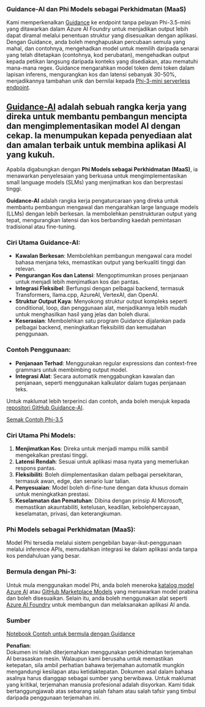 ### Guidance-AI dan Phi Models sebagai Perkhidmatan (MaaS)
Kami memperkenalkan [Guidance](https://github.com/guidance-ai/guidance) ke endpoint tanpa pelayan Phi-3.5-mini yang ditawarkan dalam Azure AI Foundry untuk menjadikan output lebih dapat diramal melalui penentuan struktur yang disesuaikan dengan aplikasi. Dengan Guidance, anda boleh menghapuskan percubaan semula yang mahal, dan contohnya, mengehadkan model untuk memilih daripada senarai yang telah ditetapkan (contohnya, kod perubatan), mengehadkan output kepada petikan langsung daripada konteks yang disediakan, atau mematuhi mana-mana regex. Guidance mengarahkan model token demi token dalam lapisan inferens, mengurangkan kos dan latensi sebanyak 30-50%, menjadikannya tambahan unik dan bernilai kepada [Phi-3-mini serverless endpoint](https://aka.ms/try-phi3.5mini).

## [**Guidance-AI**](https://github.com/guidance-ai/guidance) adalah sebuah rangka kerja yang direka untuk membantu pembangun mencipta dan mengimplementasikan model AI dengan cekap. Ia menumpukan kepada penyediaan alat dan amalan terbaik untuk membina aplikasi AI yang kukuh.

Apabila digabungkan dengan **Phi Models sebagai Perkhidmatan (MaaS)**, ia menawarkan penyelesaian yang berkuasa untuk mengimplementasikan small language models (SLMs) yang menjimatkan kos dan berprestasi tinggi.

**Guidance-AI** adalah rangka kerja pengaturcaraan yang direka untuk membantu pembangun mengawal dan mengarahkan large language models (LLMs) dengan lebih berkesan. Ia membolehkan penstrukturan output yang tepat, mengurangkan latensi dan kos berbanding kaedah pemintasan tradisional atau fine-tuning.

### Ciri Utama Guidance-AI:
- **Kawalan Berkesan**: Membolehkan pembangun mengawal cara model bahasa menjana teks, memastikan output yang berkualiti tinggi dan relevan.
- **Pengurangan Kos dan Latensi**: Mengoptimumkan proses penjanaan untuk menjadi lebih menjimatkan kos dan pantas.
- **Integrasi Fleksibel**: Berfungsi dengan pelbagai backend, termasuk Transformers, llama.cpp, AzureAI, VertexAI, dan OpenAI.
- **Struktur Output Kaya**: Menyokong struktur output kompleks seperti conditional, loop, dan penggunaan alat, menjadikannya lebih mudah untuk menghasilkan hasil yang jelas dan boleh diurai.
- **Keserasian**: Membolehkan satu program Guidance dijalankan pada pelbagai backend, meningkatkan fleksibiliti dan kemudahan penggunaan.

### Contoh Penggunaan:
- **Penjanaan Terhad**: Menggunakan regular expressions dan context-free grammars untuk membimbing output model.
- **Integrasi Alat**: Secara automatik menggabungkan kawalan dan penjanaan, seperti menggunakan kalkulator dalam tugas penjanaan teks.

Untuk maklumat lebih terperinci dan contoh, anda boleh merujuk kepada [repositori GitHub Guidance-AI](https://github.com/guidance-ai/guidance).

[Semak Contoh Phi-3.5](../../../../../code/01.Introduce/guidance.ipynb)

### Ciri Utama Phi Models:
1. **Menjimatkan Kos**: Direka untuk menjadi mampu milik sambil mengekalkan prestasi tinggi.
2. **Latensi Rendah**: Sesuai untuk aplikasi masa nyata yang memerlukan respons pantas.
3. **Fleksibiliti**: Boleh diimplementasikan dalam pelbagai persekitaran, termasuk awan, edge, dan senario luar talian.
4. **Penyesuaian**: Model boleh di-fine-tune dengan data khusus domain untuk meningkatkan prestasi.
5. **Keselamatan dan Pematuhan**: Dibina dengan prinsip AI Microsoft, memastikan akauntabiliti, ketelusan, keadilan, kebolehpercayaan, keselamatan, privasi, dan keterangkuman.

### Phi Models sebagai Perkhidmatan (MaaS):
Model Phi tersedia melalui sistem pengebilan bayar-ikut-penggunaan melalui inference APIs, memudahkan integrasi ke dalam aplikasi anda tanpa kos pendahuluan yang besar.

### Bermula dengan Phi-3:
Untuk mula menggunakan model Phi, anda boleh meneroka [katalog model Azure AI](https://ai.azure.com/explore/models) atau [GitHub Marketplace Models](https://github.com/marketplace/models) yang menawarkan model prabina dan boleh disesuaikan. Selain itu, anda boleh menggunakan alat seperti [Azure AI Foundry](https://ai.azure.com) untuk membangun dan melaksanakan aplikasi AI anda.

### Sumber
[Notebook Contoh untuk bermula dengan Guidance](../../../../../code/01.Introduce/guidance.ipynb)

**Penafian**:  
Dokumen ini telah diterjemahkan menggunakan perkhidmatan terjemahan AI berasaskan mesin. Walaupun kami berusaha untuk memastikan ketepatan, sila ambil perhatian bahawa terjemahan automatik mungkin mengandungi kesilapan atau ketidaktepatan. Dokumen asal dalam bahasa asalnya harus dianggap sebagai sumber yang berwibawa. Untuk maklumat yang kritikal, terjemahan manusia profesional adalah disyorkan. Kami tidak bertanggungjawab atas sebarang salah faham atau salah tafsir yang timbul daripada penggunaan terjemahan ini.